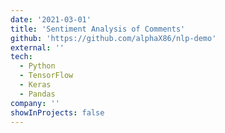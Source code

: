 ```yaml
---
date: '2021-03-01'
title: 'Sentiment Analysis of Comments'
github: 'https://github.com/alphaX86/nlp-demo'
external: ''
tech:
  - Python
  - TensorFlow
  - Keras
  - Pandas
company: ''
showInProjects: false
---
```

